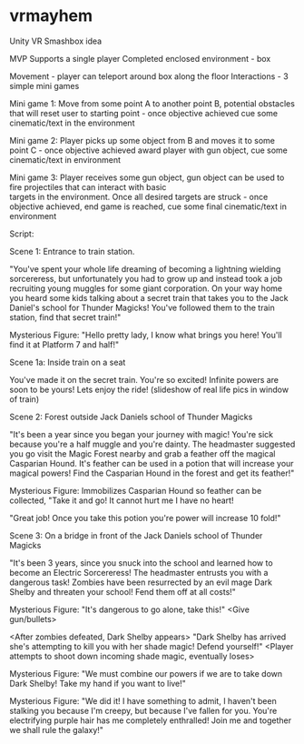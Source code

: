 # vrmayhem

Unity VR Smashbox idea

MVP
Supports a single player
Completed enclosed environment - box

Movement - player can teleport around box along the floor
Interactions - 3 simple mini games

  Mini game 1: Move from some point A to another point B, potential obstacles that will reset user to starting point
    - once objective achieved cue some cinematic/text in the environment
  
  Mini game 2: Player picks up some object from B and moves it to some point C
    - once objective achieved award player with gun object, cue some cinematic/text in environment
  
  Mini game 3: Player receives some gun object, gun object can be used to fire projectiles that can interact with basic      
  targets in the environment. Once all desired targets are struck
    - once objective achieved, end game is reached, cue some final cinematic/text in environment

Script:

Scene 1: Entrance to train station.

"You've spent your whole life dreaming of becoming a lightning wielding sorcereress, but unfortunately you had to grow up and instead took a job recruiting young muggles for some giant corporation. On your way home you heard some kids talking about a secret train that takes you to the Jack Daniel's school for Thunder Magicks! You've followed them to the train station, find that secret train!"

  Mysterious Figure: "Hello pretty lady, I know what brings you here! You'll find it at Platform 7 and half!"

Scene 1a: Inside train on a seat

You've made it on the secret train. You're so excited! Infinite powers are soon to be yours! Lets enjoy the ride! (slideshow of real life pics in window of train)

Scene 2: Forest outside Jack Daniels school of Thunder Magicks

"It's been a year since you began your journey with magic! You're sick because you're a half muggle and you're dainty. The headmaster suggested you go visit the Magic Forest nearby and grab a feather off the magical Casparian Hound. It's feather can be used in a potion that will increase your magical powers! Find the Casparian Hound in the forest and get its feather!"

  Mysterious Figure: Immobilizes Casparian Hound so feather can be collected, "Take it and go! It cannot hurt me I have no heart!

<Collect feather and return to Jack Daniels> "Great job! Once you take this potion you're power will increase 10 fold!"

Scene 3: On a bridge in front of the Jack Daniels school of Thunder Magicks

"It's been 3 years, since you snuck into the school and learned how to become an Electric Sorcereress! The headmaster entrusts you with a dangerous task! Zombies have been resurrected by an evil mage Dark Shelby and threaten your school! Fend them off at all costs!"

  Mysterious Figure: "It's dangerous to go alone, take this!" <Give gun/bullets> 
  
<After zombies defeated, Dark Shelby appears> "Dark Shelby has arrived she's attempting to kill you with her shade magic! Defend yourself!" <Player attempts to shoot down incoming shade magic, eventually loses> 

  Mysterious Figure: "We must combine our powers if we are to take down Dark Shelby! Take my hand if you want to live!"
  
<Fire Jagerbomb spell at Dark Shelby>
  
  Mysterious Figure: "We did it! I have something to admit, I haven't been stalking you because I'm creepy, but because I've fallen for you. You're electrifying purple hair has me completely enthralled! <Explosive reveal> Join me and together we shall rule the galaxy!"
